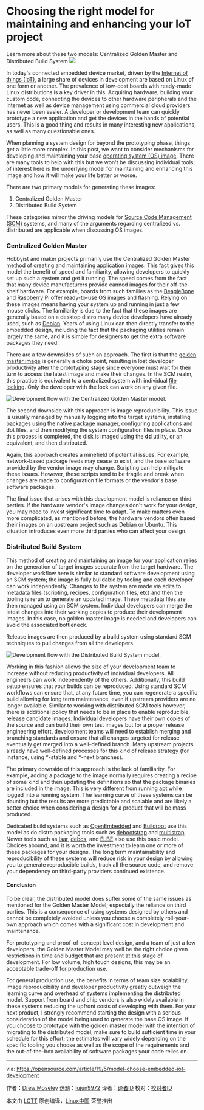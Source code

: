 [#]: collector: (lujun9972)
[#]: translator: ( )
[#]: reviewer: ( )
[#]: publisher: ( )
[#]: url: ( )
[#]: subject: (Choosing the right model for maintaining and enhancing your IoT project)
[#]: via: (https://opensource.com/article/19/5/model-choose-embedded-iot-development)
[#]: author: (Drew Moseley https://opensource.com/users/drewmoseley)

Choosing the right model for maintaining and enhancing your IoT project
======
Learn more about these two models: Centralized Golden Master and
Distributed Build System
![][1]

In today's connected embedded device market, driven by the [Internet of things (IoT)][2], a large share of devices in development are based on Linux of one form or another. The prevalence of low-cost boards with ready-made Linux distributions is a key driver in this. Acquiring hardware, building your custom code, connecting the devices to other hardware peripherals and the internet as well as device management using commercial cloud providers has never been easier. A developer or development team can quickly prototype a new application and get the devices in the hands of potential users. This is a good thing and results in many interesting new applications, as well as many questionable ones.

When planning a system design for beyond the prototyping phase, things get a little more complex. In this post, we want to consider mechanisms for developing and maintaining your base [operating system (OS) image][3]. There are many tools to help with this but we won't be discussing individual tools; of interest here is the underlying model for maintaining and enhancing this image and how it will make your life better or worse.

There are two primary models for generating these images:

  1. Centralized Golden Master
  2. Distributed Build System



These categories mirror the driving models for [Source Code Management (SCM)][4] systems, and many of the arguments regarding centralized vs. distributed are applicable when discussing OS images.

### Centralized Golden Master

Hobbyist and maker projects primarily use the Centralized Golden Master method of creating and maintaining application images. This fact gives this model the benefit of speed and familiarity, allowing developers to quickly set up such a system and get it running. The speed comes from the fact that many device manufacturers provide canned images for their off-the-shelf hardware. For example, boards from such families as the [BeagleBone][5] and [Raspberry Pi][6] offer ready-to-use OS images and [flashing][7]. Relying on these images means having your system up and running in just a few mouse clicks. The familiarity is due to the fact that these images are generally based on a desktop distro many device developers have already used, such as [Debian][8]. Years of using Linux can then directly transfer to the embedded design, including the fact that the packaging utilities remain largely the same, and it is simple for designers to get the extra software packages they need.

There are a few downsides of such an approach. The first is that the [golden master image][9] is generally a choke point, resulting in lost developer productivity after the prototyping stage since everyone must wait for their turn to access the latest image and make their changes. In the SCM realm, this practice is equivalent to a centralized system with individual [file locking][10]. Only the developer with the lock can work on any given file.

![Development flow with the Centralized Golden Master model.][11]

The second downside with this approach is image reproducibility. This issue is usually managed by manually logging into the target systems, installing packages using the native package manager, configuring applications and dot files, and then modifying the system configuration files in place. Once this process is completed, the disk is imaged using the **dd** utility, or an equivalent, and then distributed.

Again, this approach creates a minefield of potential issues. For example, network-based package feeds may cease to exist, and the base software provided by the vendor image may change. Scripting can help mitigate these issues. However, these scripts tend to be fragile and break when changes are made to configuration file formats or the vendor's base software packages.

The final issue that arises with this development model is reliance on third parties. If the hardware vendor's image changes don't work for your design, you may need to invest significant time to adapt. To make matters even more complicated, as mentioned before, the hardware vendors often based their images on an upstream project such as Debian or Ubuntu. This situation introduces even more third parties who can affect your design.

### Distributed Build System

This method of creating and maintaining an image for your application relies on the generation of target images separate from the target hardware. The developer workflow here is similar to standard software development using an SCM system; the image is fully buildable by tooling and each developer can work independently. Changes to the system are made via edits to metadata files (scripting, recipes, configuration files, etc) and then the tooling is rerun to generate an updated image. These metadata files are then managed using an SCM system. Individual developers can merge the latest changes into their working copies to produce their development images. In this case, no golden master image is needed and developers can avoid the associated bottleneck.

Release images are then produced by a build system using standard SCM techniques to pull changes from all the developers.

![Development flow with the Distributed Build System model.][12]

Working in this fashion allows the size of your development team to increase without reducing productivity of individual developers. All engineers can work independently of the others. Additionally, this build setup ensures that your builds can be reproduced. Using standard SCM workflows can ensure that, at any future time, you can regenerate a specific build allowing for long term maintenance, even if upstream providers are no longer available. Similar to working with distributed SCM tools however, there is additional policy that needs to be in place to enable reproducible, release candidate images. Individual developers have their own copies of the source and can build their own test images but for a proper release engineering effort, development teams will need to establish merging and branching standards and ensure that all changes targeted for release eventually get merged into a well-defined branch. Many upstream projects already have well-defined processes for this kind of release strategy (for instance, using *-stable and *-next branches).

The primary downside of this approach is the lack of familiarity. For example, adding a package to the image normally requires creating a recipe of some kind and then updating the definitions so that the package binaries are included in the image. This is very different from running apt while logged into a running system. The learning curve of these systems can be daunting but the results are more predictable and scalable and are likely a better choice when considering a design for a product that will be mass produced.

Dedicated build systems such as [OpenEmbedded][13] and [Buildroot][14] use this model as do distro packaging tools such as [debootstrap][15] and [multistrap][16]. Newer tools such as [Isar][17], [debos][18], and [ELBE][19] also use this basic model. Choices abound, and it is worth the investment to learn one or more of these packages for your designs. The long term maintainability and reproducibility of these systems will reduce risk in your design by allowing you to generate reproducible builds, track all the source code, and remove your dependency on third-party providers continued existence.

#### Conclusion

To be clear, the distributed model does suffer some of the same issues as mentioned for the Golden Master Model; especially the reliance on third parties. This is a consequence of using systems designed by others and cannot be completely avoided unless you choose a completely roll-your-own approach which comes with a significant cost in development and maintenance.

For prototyping and proof-of-concept level design, and a team of just a few developers, the Golden Master Model may well be the right choice given restrictions in time and budget that are present at this stage of development. For low volume, high touch designs, this may be an acceptable trade-off for production use.

For general production use, the benefits in terms of team size scalability, image reproducibility and developer productivity greatly outweigh the learning curve and overhead of systems implementing the distributed model. Support from board and chip vendors is also widely available in these systems reducing the upfront costs of developing with them. For your next product, I strongly recommend starting the design with a serious consideration of the model being used to generate the base OS image. If you choose to prototype with the golden master model with the intention of migrating to the distributed model, make sure to build sufficient time in your schedule for this effort; the estimates will vary widely depending on the specific tooling you choose as well as the scope of the requirements and the out-of-the-box availability of software packages your code relies on.

--------------------------------------------------------------------------------

via: https://opensource.com/article/19/5/model-choose-embedded-iot-development

作者：[Drew Moseley][a]
选题：[lujun9972][b]
译者：[译者ID](https://github.com/译者ID)
校对：[校对者ID](https://github.com/校对者ID)

本文由 [LCTT](https://github.com/LCTT/TranslateProject) 原创编译，[Linux中国](https://linux.cn/) 荣誉推出

[a]: https://opensource.com/users/drewmoseley
[b]: https://github.com/lujun9972
[1]: https://opensource.com/sites/default/files/styles/image-full-size/public/lead-images/LAW-Internet_construction_9401467_520x292_0512_dc.png?itok=RPkPPtDe
[2]: https://en.wikipedia.org/wiki/Internet_of_things
[3]: https://en.wikipedia.org/wiki/System_image
[4]: https://en.wikipedia.org/wiki/Version_control
[5]: http://beagleboard.org/
[6]: https://www.raspberrypi.org/
[7]: https://en.wikipedia.org/wiki/Flash_memory
[8]: https://www.debian.org/
[9]: https://en.wikipedia.org/wiki/Software_release_life_cycle#RTM
[10]: https://en.wikipedia.org/wiki/File_locking
[11]: https://opensource.com/sites/default/files/uploads/cgm1_500.png (Development flow with the Centralized Golden Master model.)
[12]: https://opensource.com/sites/default/files/uploads/cgm2_500.png (Development flow with the Distributed Build System model.)
[13]: https://www.openembedded.org/
[14]: https://buildroot.org/
[15]: https://wiki.debian.org/Debootstrap
[16]: https://wiki.debian.org/Multistrap
[17]: https://github.com/ilbers/isar
[18]: https://github.com/go-debos/debos
[19]: https://elbe-rfs.org/
